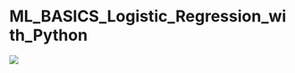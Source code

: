 # ML_BASICS_Logistic_Regression_with_Python


<img src="https://render.githubusercontent.com/render/math?math=z=\frac{1}{1 + e^{-z}}">
